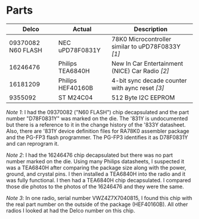 # Parts

|Delco      | Actual          | Description                                       |
|----------|------------------|---------------------------------------------------|
|09370082 N60 FLASH | NEC uPD78F0831Y  | 78K0 Microcontroller similar to uPD78F0833Y *[1]*  |
|16246476  | Philips TEA6840H | New In Car Entertainment (NICE) Car Radio *[2]*     |
|16181209  | Philips HEF40160B| 4-bit sync decade counter with aync reset *[3]*     |
|9355092   | ST M24C04        | 512 Byte I2C EEPROM                               |

*Note 1*:
I had the 09370082 ("N60 FLASH") chip decapsulated and the part number "D78F0831Y" was marked on the die.  The '831Y is undocumented but there is a reference to it in the change history of the '833Y datasheet.  Also, there are '831Y device definition files for RA78K0 assembler package and the PG-FP3 flash programmer.  The PG-FP3 identifies it as D78F0831Y and can reprogram it.

*Note 2*:
I had the 16246476 chip decapsulated but there was no part number marked on the die.  Using many Philips datasheets, I suspected it was a TEA6840H after comparing the package size along with the power, ground, and crystal pins. I then installed a TEA6840H into the radio and it was fully functional.  I then had a TEA6840H chip decapsulated.  I compared those die photos to the photos of the 16246476 and they were the same.

*Note 3*:
In one radio, serial number VWZ4Z7X7040815, I found this chip with the real part number on the outside of the package (HEF40160B).  All other radios I looked at had the Delco number on this chip.
